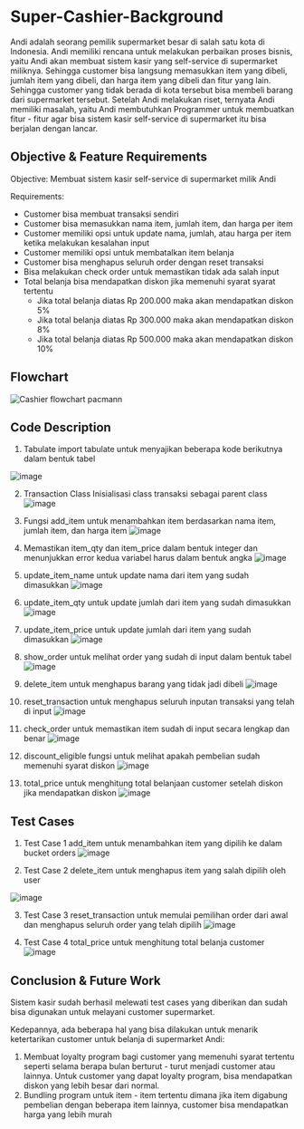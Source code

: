 # Super-Cashier-Background
Andi adalah seorang pemilik supermarket besar di salah satu kota di Indonesia. Andi memiliki rencana untuk melakukan perbaikan proses bisnis, yaitu Andi akan membuat sistem kasir yang self-service di supermarket miliknya. Sehingga customer bisa langsung memasukkan item yang dibeli, jumlah item yang dibeli, dan harga item yang dibeli dan fitur yang lain.
Sehingga customer yang tidak berada di kota tersebut bisa membeli barang dari supermarket tersebut. Setelah Andi melakukan riset, ternyata Andi memiliki masalah, yaitu Andi membutuhkan Programmer untuk membuatkan fitur - fitur agar bisa sistem kasir self-service di supermarket itu bisa berjalan dengan lancar.

## Objective & Feature Requirements
Objective: 
Membuat sistem kasir self-service di supermarket milik Andi

Requirements: 
- Customer bisa membuat transaksi sendiri
- Customer bisa memasukkan nama item, jumlah item, dan harga per item
- Customer memiliki opsi untuk update nama, jumlah, atau harga per item ketika melakukan kesalahan input
- Customer memiliki opsi untuk membatalkan item belanja
- Customer bisa menghapus seluruh order dengan reset transaksi
- Bisa melakukan check order untuk memastikan tidak ada salah input
- Total belanja bisa mendapatkan diskon jika memenuhi syarat syarat tertentu
     -  Jika total belanja diatas Rp 200.000 maka akan mendapatkan diskon 5%
     - Jika total belanja diatas Rp 300.000 maka akan mendapatkan diskon 8%
     - Jika total belanja diatas Rp 500.000 maka akan mendapatkan diskon 10%


## Flowchart
![Cashier flowchart pacmann](https://user-images.githubusercontent.com/130051156/231973794-7872bfff-efa9-4892-aa27-cd544e876acf.png)

## Code Description
1. Tabulate 
import tabulate untuk menyajikan beberapa kode berikutnya dalam bentuk tabel

![image](https://user-images.githubusercontent.com/130051156/232235369-7d61b417-4ebd-4478-b4e9-304de1ac1344.png)


2. Transaction Class
Inisialisasi class transaksi sebagai parent class
![image](https://user-images.githubusercontent.com/130051156/232237886-e06394e3-4a7d-4b8d-949f-00134a78f162.png)


3. Fungsi add_item untuk menambahkan item berdasarkan nama item, jumlah item, dan harga item
![image](https://user-images.githubusercontent.com/130051156/232237923-ed6358f1-6311-4dfc-8c42-8856973deb2d.png)


4. Memastikan item_qty dan item_price dalam bentuk integer dan menunjukkan error kedua variabel harus dalam 
bentuk angka
![image](https://user-images.githubusercontent.com/130051156/232238043-acadb13b-2010-41fa-91f1-7321a7b0ed9e.png)


5. update_item_name untuk update nama dari item yang sudah dimasukkan
![image](https://user-images.githubusercontent.com/130051156/232238345-94617d76-a41f-499a-aeec-96b59ee3e825.png)


6. update_item_qty untuk update jumlah dari item yang sudah dimasukkan
![image](https://user-images.githubusercontent.com/130051156/232238369-0a1bc84b-be11-4030-975e-0b90afe03d05.png)


7. update_item_price untuk update jumlah dari item yang sudah dimasukkan
![image](https://user-images.githubusercontent.com/130051156/232238386-7b2ac646-22b4-4452-95e9-3776a23bdda1.png)


8. show_order untuk melihat order yang sudah di input dalam bentuk tabel
![image](https://user-images.githubusercontent.com/130051156/232238671-070e72bc-be78-43d3-9686-6489e5bd195f.png)


9. delete_item untuk menghapus barang yang tidak jadi dibeli
![image](https://user-images.githubusercontent.com/130051156/232239082-e1e1edc8-9c0f-4d9a-bb6c-a8f8bc6f177b.png)


10. reset_transaction untuk menghapus seluruh inputan transaksi yang telah di input
![image](https://user-images.githubusercontent.com/130051156/232239102-f2af40b0-3010-447b-9e6b-3ac9b96011c4.png)


11. check_order untuk memastikan item sudah di input secara lengkap dan benar
![image](https://user-images.githubusercontent.com/130051156/232239249-37e2852a-63b9-4b34-8a25-7c9705beb9e0.png)


12. discount_eligible fungsi untuk melihat apakah pembelian sudah memenuhi syarat diskon
![image](https://user-images.githubusercontent.com/130051156/232239300-160a077e-2ad3-4af8-b601-46ebf5fa8bad.png)


13. total_price untuk menghitung total belanjaan customer setelah diskon jika mendapatkan diskon
![image](https://user-images.githubusercontent.com/130051156/232239324-90e33c30-6ac1-4efe-8f3a-eb914ec47562.png)


## Test Cases
1. Test Case 1
add_item untuk menambahkan item yang dipilih ke dalam bucket orders
![image](https://user-images.githubusercontent.com/130051156/232277976-b6c8766e-f512-4f6d-a4e9-6e55a76cefab.png)


2. Test Case 2
delete_item untuk menghapus item yang salah dipilih oleh user

![image](https://user-images.githubusercontent.com/130051156/232277987-e0aa2da1-6e38-405d-b365-91750ac17d92.png)


3. Test Case 3
reset_transaction untuk memulai pemilihan order dari awal dan menghapus seluruh order yang telah dipilih
![image](https://user-images.githubusercontent.com/130051156/232278003-18932f40-9fe2-4006-8875-dcb30a77015d.png)


4. Test Case 4
total_price untuk menghitung total belanja customer
![image](https://user-images.githubusercontent.com/130051156/232278042-b6d0f36b-d821-4162-b3a1-7dcc7d5c37ac.png)


## Conclusion & Future Work
Sistem kasir sudah berhasil melewati test cases yang diberikan dan sudah bisa digunakan untuk melayani customer supermarket.

Kedepannya, ada beberapa hal yang bisa dilakukan untuk menarik ketertarikan customer untuk belanja di supermarket Andi:
1. Membuat loyalty program bagi customer yang memenuhi syarat tertentu seperti selama berapa bulan berturut - turut menjadi customer atau lainnya. Untuk customer yang dapat loyalty program, bisa mendapatkan diskon yang lebih besar dari normal.
2. Bundling program untuk item - item tertentu dimana jika item digabung pembelian dengan beberapa item lainnya, customer bisa mendapatkan harga yang lebih murah
